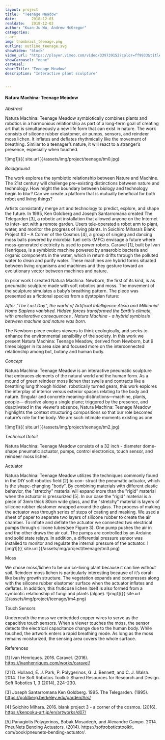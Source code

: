 ```yaml
---
layout: project
title:  "Teenage Meadow"
date:   	2018-12-03
realdate:	2018-12-03
author: "Kuan-Ju Wu, Andrew McGregor"
categories:
- art
img: thumbnail_teenage.png
outline: outline_teenage.svg
showVideo: "block"
video_url: "https://player.vimeo.com/video/339739152?color=ff9933&title=0&byline=0&portrait=0"
showCarousel: "none"
carousel:
shortTitle: "Teenage Meadow"
description: "Interactive plant sculpture"


---
```

#### Natura Machina: Teenage Meadow ####

*Abstract*

Natura Machina: Teenage Meadow symbiotically combines plants and robotics in a harmonious relationship as part of a long-term goal of creating art that is simultaneously a new life form that can exist in nature.
The work consists of silicone rubber elastomer, air pumps, sensors, and reindeer moss lichen. It inflates and deflates rhythmically like the movement of breathing. Similar to a teenager’s nature, it will react to a stranger’s presence, especially when touched.

![img1]({{ site.url }}/assets/img/project/teenage/tm0.jpg)

*Background*

The work explores the symbiotic relationship between Nature and Machine. The 21st century will challenge pre-existing distinctions between nature and technology. How might the boundary between biology and technology begin to blur? Can we create a platform that is mutually beneficial for both robot and living things?


Artists consistantly merge art and technology to predict, explore, and shape the future. In 1995, Ken Goldberg and Joseph Santarromana created The Telegarden [3], a robotic art installation that allowed anyone on the Internet to inter- act with a remote garden. Users tele-operated a robot arm to plant, water, and monitor the progress of living plants. In Soichiro Mihara’s Blank Project #3 – A Corner of the Cosmos [4], a group of singing and dancing moss balls powered by microbial fuel cells (MFC) envisage a future where moss-generated electricity is used to power robots. Caravel [1], built by Ivan Henriques, is a symbiotic machine powered by anaerobic bacteria and organic components in the water, which in return drifts through the polluted water to clean and purify water. These machines are hybrid forms situated between living organisms and machines and they gesture toward an evolutionary vector between machines and nature.


In prior work I created Natura Machina: Newborn, the first of its kind, is as pneumatic sculpture made with soft robotics and moss. The movement of the sculpture simulates a baby’s breathing pattern. The piece was presented as a fictional species from a dystopian future:


_After “The Last Day”, the world of Artificial Intelligence Alexa and Millennial Homo Sapiens vanished. Hidden forces transformed the Earth’s climate, with ameliorative consequences . Natura Machina - a hybrid symbiosis between machine and nature was born._

The Newborn piece evokes viewers to think ecologically, and seeks to enhance the environmental sensibility of the society. In this work we present Natura Machina: Teenage Meadow, derived from Newborn, but 9 times bigger in its area size and focused more on the interconnected relationship among bot, botany and human body.

*Concept*

Natura Machina: Teenage Meadow is an interactive pneumatic sculpture that embraces elements
of the natural world and the human form. As a mound of green reindeer moss lichen that swells and contracts like
a breathing lung through hidden, robotically turned gears, this work explores the interplay of interior versus exterior spaces relating to the body and nature. Singular and concrete meaning-distinctions—machine, plants, people— dissolve along a single plane; triggered by the presence, and deactivated in the viewer’s absence, Natura Machina: Teenage Meadow highlights the context structuring compositions so that our role becomes nature’s role for the body. We are such intimate moments existing as one.

![img1]({{ site.url }}/assets/img/project/teenage/tm2.jpg)

*Technical Detail*


Natura Machina: Teenage Meadow consists of a 32 inch - diameter dome-shape pneumatic actuator, pumps, control electronics, touch sensor, and reindeer moss lichen.

Actuator

Natura Machina: Teenage Meadow utilizes the techniques commonly found in the DIY soft robotics field [2] to con- struct the pneumatic actuator, which is the shape-changing "body". By combining materials with different elastic behavior, the "stretchy" material will expand more than the "rigid" material when the actuator is pressurized [5]. In our case the "rigid" material is a piece of 3mm thick 80cm wide glass, and the "stretchy" material is layers of silicone rubber elastomer wrapped around the glass. The process of making the actuator was through series of steps of casting and masking. We used a sheet of paper to separate two layers of silicone rubber to create the air chamber. To inflate and deflate the actuator we connected two electrical pumps through silicone tubes(see Figure 3). One pump pushes the air in and the other draws the air out. The pumps are controlled by an Arduino and solid state relays. In addition, a differential pressure sensor was installed to monitor and regulate the internal pressure of the actuator.
![img1]({{ site.url }}/assets/img/project/teenage/tm3.png)

Moss

We chose moss/lichen to be our co-living plant because it can live without soil. Reindeer moss lichen is particularly interesting because of it’s coral-like bushy growth structure. The vegetation expands and compresses along with the silicone rubber elastomer surface when the actuator inflates and deflates. In addition, this fruticose lichen itself is also formed from a symbiotic relationship of fungi and plants (algae).
![img1]({{ site.url }}/assets/img/project/teenage/tm4.png)


Touch Sensors

Underneath the moss we embedded copper wires to serve as the capacitive touch sensors. When a viewer touches the moss, the sensor detects the electrical capacitance change due to the human body. While touched, the artwork enters a rapid breathing mode. As long as the moss remains moisturized, the sensing area covers the whole surface.

References


[1] Ivan Henriques. 2016. Caravel. (2016).    https://ivanhenriques.com/works/caravel/

[2] D. Holland, E. J. Park, P. Polygerinos, G. J. Bennett, and C. J. Walsh. 2014. The Soft Robotics Toolkit: Shared Resources for Research and Design. Soft Robotics 1, 3 (2014), 224–230.

[3] Joseph Santarromana Ken Goldberg. 1995. The Telegarden. (1995). https://goldberg.berkeley.edu/garden/Ars/

[4] Soichiro Mihara. 2016. blank project 3 - a corner of the cosmos. (2016). https://kenpoku-art.jp/en/artworks/d07/

[5] Panagiotis Polygerinos, Bobak Mosadegh, and Alexandre Campo. 2014. PneuNets Bending Actuators. (2014). https://softroboticstoolkit. com/book/pneunets-bending-actuator/.
